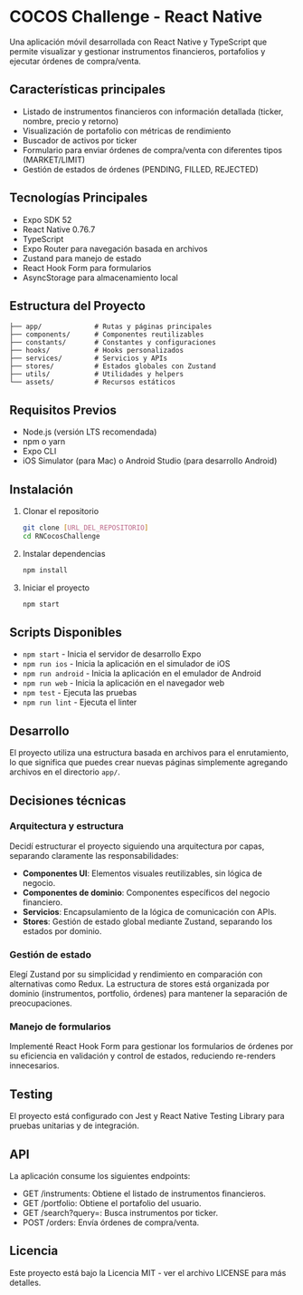 # COCOS Challenge - React Native

Una aplicación móvil desarrollada con React Native y TypeScript que permite visualizar y gestionar instrumentos financieros, portafolios y ejecutar órdenes de compra/venta.

## Características principales

- Listado de instrumentos financieros con información detallada (ticker, nombre, precio y retorno)
- Visualización de portafolio con métricas de rendimiento
- Buscador de activos por ticker
- Formulario para enviar órdenes de compra/venta con diferentes tipos (MARKET/LIMIT)
- Gestión de estados de órdenes (PENDING, FILLED, REJECTED)

## Tecnologías Principales

- Expo SDK 52
- React Native 0.76.7
- TypeScript
- Expo Router para navegación basada en archivos
- Zustand para manejo de estado
- React Hook Form para formularios
- AsyncStorage para almacenamiento local

## Estructura del Proyecto

```
├── app/             # Rutas y páginas principales
├── components/      # Componentes reutilizables
├── constants/       # Constantes y configuraciones
├── hooks/           # Hooks personalizados
├── services/        # Servicios y APIs
├── stores/          # Estados globales con Zustand
├── utils/           # Utilidades y helpers
└── assets/          # Recursos estáticos
```

## Requisitos Previos

- Node.js (versión LTS recomendada)
- npm o yarn
- Expo CLI
- iOS Simulator (para Mac) o Android Studio (para desarrollo Android)

## Instalación

1. Clonar el repositorio
   ```bash
   git clone [URL_DEL_REPOSITORIO]
   cd RNCocosChallenge
   ```

2. Instalar dependencias
   ```bash
   npm install
   ```

3. Iniciar el proyecto
   ```bash
   npm start
   ```

## Scripts Disponibles

- `npm start` - Inicia el servidor de desarrollo Expo
- `npm run ios` - Inicia la aplicación en el simulador de iOS
- `npm run android` - Inicia la aplicación en el emulador de Android
- `npm run web` - Inicia la aplicación en el navegador web
- `npm test` - Ejecuta las pruebas
- `npm run lint` - Ejecuta el linter

## Desarrollo

El proyecto utiliza una estructura basada en archivos para el enrutamiento, lo que significa que puedes crear nuevas páginas simplemente agregando archivos en el directorio `app/`.

## Decisiones técnicas

### Arquitectura y estructura

Decidí estructurar el proyecto siguiendo una arquitectura por capas, separando claramente las responsabilidades:

- **Componentes UI**: Elementos visuales reutilizables, sin lógica de negocio.
- **Componentes de dominio**: Componentes específicos del negocio financiero.
- **Servicios**: Encapsulamiento de la lógica de comunicación con APIs.
- **Stores**: Gestión de estado global mediante Zustand, separando los estados por dominio.

### Gestión de estado

Elegí Zustand por su simplicidad y rendimiento en comparación con alternativas como Redux. La estructura de stores está organizada por dominio (instrumentos, portfolio, órdenes) para mantener la separación de preocupaciones.

### Manejo de formularios

Implementé React Hook Form para gestionar los formularios de órdenes por su eficiencia en validación y control de estados, reduciendo re-renders innecesarios.

## Testing

El proyecto está configurado con Jest y React Native Testing Library para pruebas unitarias y de integración.

## API

La aplicación consume los siguientes endpoints:

- GET /instruments: Obtiene el listado de instrumentos financieros.
- GET /portfolio: Obtiene el portafolio del usuario.
- GET /search?query=<ticker>: Busca instrumentos por ticker.
- POST /orders: Envía órdenes de compra/venta.

## Licencia

Este proyecto está bajo la Licencia MIT - ver el archivo LICENSE para más detalles.
